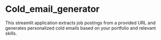 # Cold_email_generator
This streamlit application extracts job postings from a provided URL and generates personalized cold emails based on your portfolio and relevant skills.
